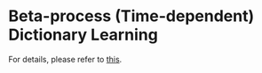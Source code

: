 Beta-process (Time-dependent) Dictionary Learning
=====

For details, please refer to [this](http://www.ee.columbia.edu/~dliang/files/E6886_sparse.pdf).
